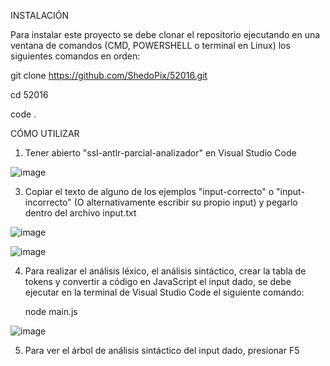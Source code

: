 INSTALACIÓN

Para instalar este proyecto se debe clonar el repositorio ejecutando en una ventana de comandos (CMD, POWERSHELL o terminal en Linux) los siguientes comandos en orden:

git clone https://github.com/ShedoPix/52016.git

cd 52016

code .

CÓMO UTILIZAR

1. Tener abierto "ssl-antlr-parcial-analizador" en Visual Studio Code

![image](https://github.com/user-attachments/assets/c6fd2868-1110-4de1-b203-9d340c0892b4)

3. Copiar el texto de alguno de los ejemplos "input-correcto" o "input-incorrecto" (O alternativamente escribir su propio input) y pegarlo dentro del archivo input.txt

![image](https://github.com/user-attachments/assets/064a7264-fcab-43a0-9b38-2b8e34dab5ba)

![image](https://github.com/user-attachments/assets/9b0a3e07-c08d-4ab6-ae5d-dc76220ee434)

4. Para realizar el análisis léxico, el análisis sintáctico, crear la tabla de tokens y convertir a código en JavaScript el input dado, se debe ejecutar en la terminal de Visual Studio Code el siguiente comando:

    node main.js

![image](https://github.com/user-attachments/assets/d8d07e71-ae62-4978-92bf-420f022413fc)
  
5. Para ver el árbol de análisis sintáctico del input dado, presionar F5
